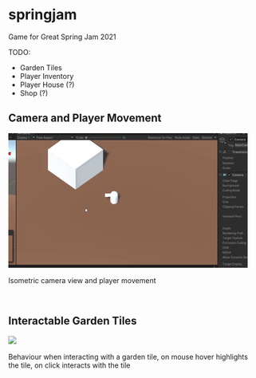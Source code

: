 # springjam

Game for Great Spring Jam 2021

TODO: 
  - Garden Tiles
  - Player Inventory
  - Player House (?)
  - Shop (?)


<h2>Camera and Player Movement</h2>

![](Gifs/spring-jam-movement.gif)

<p>Isometric camera view and player movement</p>

<br>

<h2>Interactable Garden Tiles</h2>

![](Gifs/spring-jam-interact.gif)

<p>Behaviour when interacting with a garden tile, on mouse hover highlights the tile, on click interacts with the tile</p>
